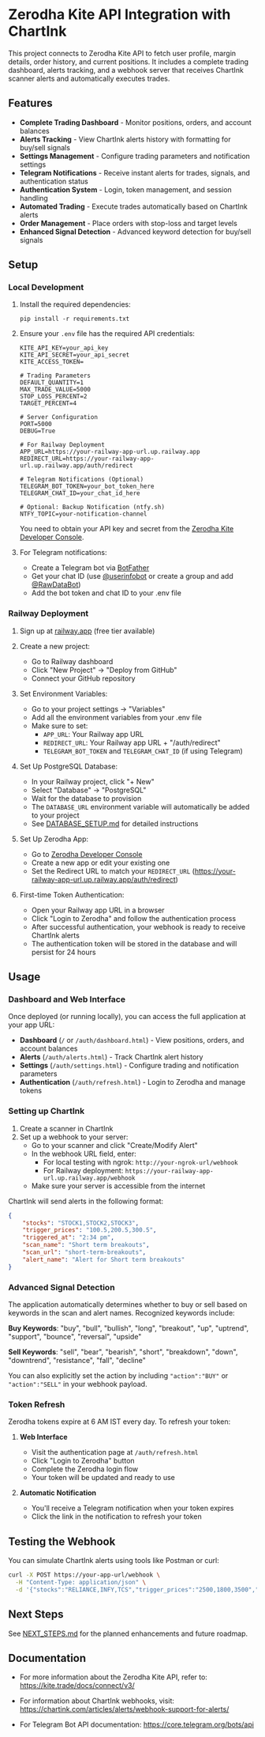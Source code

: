 # Zerodha Kite API Integration with ChartInk

This project connects to Zerodha Kite API to fetch user profile, margin details, order history, and current positions. It includes a complete trading dashboard, alerts tracking, and a webhook server that receives ChartInk scanner alerts and automatically executes trades.

## Features

- **Complete Trading Dashboard** - Monitor positions, orders, and account balances
- **Alerts Tracking** - View ChartInk alerts history with formatting for buy/sell signals
- **Settings Management** - Configure trading parameters and notification settings
- **Telegram Notifications** - Receive instant alerts for trades, signals, and authentication status
- **Authentication System** - Login, token management, and session handling
- **Automated Trading** - Execute trades automatically based on ChartInk alerts
- **Order Management** - Place orders with stop-loss and target levels
- **Enhanced Signal Detection** - Advanced keyword detection for buy/sell signals

## Setup

### Local Development

1. Install the required dependencies:
   ```
   pip install -r requirements.txt
   ```

2. Ensure your `.env` file has the required API credentials:
   ```
   KITE_API_KEY=your_api_key
   KITE_API_SECRET=your_api_secret
   KITE_ACCESS_TOKEN=
   
   # Trading Parameters
   DEFAULT_QUANTITY=1
   MAX_TRADE_VALUE=5000
   STOP_LOSS_PERCENT=2
   TARGET_PERCENT=4
   
   # Server Configuration
   PORT=5000
   DEBUG=True
   
   # For Railway Deployment
   APP_URL=https://your-railway-app-url.up.railway.app
   REDIRECT_URL=https://your-railway-app-url.up.railway.app/auth/redirect
   
   # Telegram Notifications (Optional)
   TELEGRAM_BOT_TOKEN=your_bot_token_here
   TELEGRAM_CHAT_ID=your_chat_id_here
   
   # Optional: Backup Notification (ntfy.sh)
   NTFY_TOPIC=your-notification-channel
   ```

   You need to obtain your API key and secret from the [Zerodha Kite Developer Console](https://kite.trade/).

3. For Telegram notifications:
   - Create a Telegram bot via [BotFather](https://t.me/BotFather)
   - Get your chat ID (use [@userinfobot](https://t.me/userinfobot) or create a group and add [@RawDataBot](https://t.me/RawDataBot))
   - Add the bot token and chat ID to your .env file

### Railway Deployment

1. Sign up at [railway.app](https://railway.app) (free tier available)

2. Create a new project:
   - Go to Railway dashboard
   - Click "New Project" → "Deploy from GitHub"
   - Connect your GitHub repository

3. Set Environment Variables:
   - Go to your project settings → "Variables"
   - Add all the environment variables from your .env file
   - Make sure to set:
     - `APP_URL`: Your Railway app URL
     - `REDIRECT_URL`: Your Railway app URL + "/auth/redirect"
     - `TELEGRAM_BOT_TOKEN` and `TELEGRAM_CHAT_ID` (if using Telegram)

4. Set Up PostgreSQL Database:
   - In your Railway project, click "+ New"
   - Select "Database" → "PostgreSQL"
   - Wait for the database to provision
   - The `DATABASE_URL` environment variable will automatically be added to your project
   - See [DATABASE_SETUP.md](DATABASE_SETUP.md) for detailed instructions

5. Set Up Zerodha App:
   - Go to [Zerodha Developer Console](https://developers.kite.trade/apps)
   - Create a new app or edit your existing one
   - Set the Redirect URL to match your `REDIRECT_URL` (https://your-railway-app-url.up.railway.app/auth/redirect)

6. First-time Token Authentication:
   - Open your Railway app URL in a browser
   - Click "Login to Zerodha" and follow the authentication process
   - After successful authentication, your webhook is ready to receive ChartInk alerts
   - The authentication token will be stored in the database and will persist for 24 hours

## Usage

### Dashboard and Web Interface

Once deployed (or running locally), you can access the full application at your app URL:

- **Dashboard** (`/` or `/auth/dashboard.html`) - View positions, orders, and account balances
- **Alerts** (`/auth/alerts.html`) - Track ChartInk alert history
- **Settings** (`/auth/settings.html`) - Configure trading and notification parameters
- **Authentication** (`/auth/refresh.html`) - Login to Zerodha and manage tokens

### Setting up ChartInk

1. Create a scanner in ChartInk
2. Set up a webhook to your server:
   - Go to your scanner and click "Create/Modify Alert" 
   - In the webhook URL field, enter: 
     - For local testing with ngrok: `http://your-ngrok-url/webhook`
     - For Railway deployment: `https://your-railway-app-url.up.railway.app/webhook`
   - Make sure your server is accessible from the internet

ChartInk will send alerts in the following format:
```json
{
    "stocks": "STOCK1,STOCK2,STOCK3",
    "trigger_prices": "100.5,200.5,300.5",
    "triggered_at": "2:34 pm",
    "scan_name": "Short term breakouts",
    "scan_url": "short-term-breakouts",
    "alert_name": "Alert for Short term breakouts"
}
```

### Advanced Signal Detection

The application automatically determines whether to buy or sell based on keywords in the scan and alert names. Recognized keywords include:

**Buy Keywords**: "buy", "bull", "bullish", "long", "breakout", "up", "uptrend", "support", "bounce", "reversal", "upside"

**Sell Keywords**: "sell", "bear", "bearish", "short", "breakdown", "down", "downtrend", "resistance", "fall", "decline"

You can also explicitly set the action by including `"action":"BUY"` or `"action":"SELL"` in your webhook payload.

### Token Refresh

Zerodha tokens expire at 6 AM IST every day. To refresh your token:

1. **Web Interface**
   - Visit the authentication page at `/auth/refresh.html`
   - Click "Login to Zerodha" button
   - Complete the Zerodha login flow
   - Your token will be updated and ready to use

2. **Automatic Notification**
   - You'll receive a Telegram notification when your token expires
   - Click the link in the notification to refresh your token

## Testing the Webhook

You can simulate ChartInk alerts using tools like Postman or curl:

```bash
curl -X POST https://your-app-url/webhook \
  -H "Content-Type: application/json" \
  -d '{"stocks":"RELIANCE,INFY,TCS","trigger_prices":"2500,1800,3500","scan_name":"Bullish Breakout","triggered_at":"3:45 pm","alert_name":"Breakout Alert"}'
```

## Next Steps

See [NEXT_STEPS.md](NEXT_STEPS.md) for the planned enhancements and future roadmap.

## Documentation

- For more information about the Zerodha Kite API, refer to:
  https://kite.trade/docs/connect/v3/
  
- For information about ChartInk webhooks, visit:
  https://chartink.com/articles/alerts/webhook-support-for-alerts/
  
- For Telegram Bot API documentation:
  https://core.telegram.org/bots/api 